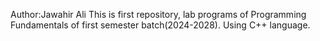 Author:Jawahir Ali
This is first repository, lab programs  of Programming Fundamentals of first semester batch(2024-2028). Using C++ language.
